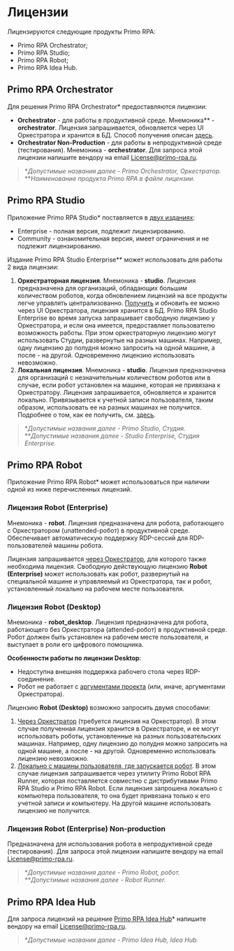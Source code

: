  # Лицензии

Лицензируются следующие продукты Primo RPA:
* Primo RPA Orchestrator;
* Primo RPA Studio;
* Primo RPA Robot;
* Primo RPA Idea Hub.

## Primo RPA Orchestrator

Для решения Primo RPA Orchestrator\* предоставляются лицензии:
* **Orchestrator** - для работы в продуктивной среде. Мнемоника\*\* - **orchestrator**. Лицензия запрашивается, обновляется через UI Оркестратора и хранится в БД. Способ получения описан [здесь](https://docs.primo-rpa.ru/primo-rpa/orchestrator/settings/licensing/new-license).
* **Orchestrator Non-Production** - для работы в непродуктивной среде (тестирования). Мнемоника - **orchestrator**. Для запроса этой лицензии напишите вендору на email License@primo-rpa.ru.

> \**Допустимые названия далее - Primo Orchestrator, Оркестратор.*\
> \*\**Наименование продукта Primo RPA в файле лицензии.*

## Primo RPA Studio

Приложение Primo RPA Studio\* поставляется в [двух изданиях](https://docs.primo-rpa.ru/primo-rpa/primo-studio/editions):
* Enterprise - полная версия, подлежит лицензированию.
* Community - ознакомительная версия, имеет ограничения и не подлежит лицензированию.

Издание Primo RPA Studio Enterprise\*\* может использовать для работы 2 вида лицензии:

1. **Оркестраторная лицензия**. Мнемоника - **studio**. Лицензия предназначена для организаций, обладающих большим количеством роботов, когда обновлением лицензий на все продукты легче управлять централизованно. [Получить](https://docs.primo-rpa.ru/primo-rpa/orchestrator/settings/licensing/new-license) и обновить ее можно через UI Оркестратора, лицензия хранится в БД. Primo RPA Studio Enterprise во время запуска запрашивает свободную лицензию у Оркестратора, и если она имеется, предоставляет пользователю возможность работы. При этом оркестраторную лицензию могут использовать Студии, развернутые на разных машинах. Например, одну лицензию до полудня можно запросить на одной машине, а после - на другой. Одновременно лицензию использовать невозможно. 
2. **Локальная лицензия**. Мнемоника - **studio**. Лицензия предназначена для организаций с незначительным количеством роботов или в случае, если робот установлен на машине, которая не привязана к Оркестратору. Лицензия запрашивается, обновляется и хранится локально. Привязывается к учетной записи пользователя, таким образом, использовать ее на разных машинах не получится. Подробнее о том, как ее получить, см. [здесь](https://docs.primo-rpa.ru/primo-rpa/primo-studio/enterprise#lokalnaya-licenziya).

> \**Допустимые названия далее - Primo Studio, Студия.*\
> \*\**Допустимые названия далее - Studio Enterprise, Студия Enterprise.*

## Primo RPA Robot

Приложение Primo RPA Robot\* может использоваться при наличии одной из ниже перечисленных лицензий.

### Лицензия Robot (Enterprise)

Мнемоника - **robot**. Лицензия предназначена для робота, работающего с Оркестратором (unattended-робот) в продуктивной среде. Обеспечивает автоматическую поддержку RDP-сессий для RDP-пользователей машины робота.

Лицензия запрашивается [через Оркестратор](https://docs.primo-rpa.ru/primo-rpa/orchestrator/settings/licensing/new-license), для которого также необходима лицензия. Свободную действующую лицензию **Robot (Enterprise)** может использовать как робот, развернутый на специальной машине и управляемый из Оркестратора, так и робот, установленный локально на рабочем месте пользователя.

### Лицензия Robot (Desktop)

Мнемоника - **robot_desktop**. Лицензия предназначена для робота, работающего без Оркестратора (attended-робот) в продуктивной среде. Робот должен быть установлен на рабочем месте пользователя, и выступает в роли его цифрового помощника. 

**Особенности работы по лицензии Desktop**:
*  Недоступна внешняя поддержка рабочего стола через RDP-соединение.
*  Робот не работает с [аргументами проекта](https://docs.primo-rpa.ru/primo-rpa/orchestrator/basics/tasks/orch-args) (или, иначе, аргументами Оркестратора). 

Лицензию **Robot (Desktop)** возможно запросить двумя способами:
1. [Через Оркестратор](https://docs.primo-rpa.ru/primo-rpa/orchestrator/settings/licensing/new-license) (требуется лицензия на Оркестратор). В этом случае полученная лицензия хранится в Оркестраторе, и ее могут использовать роботы, установленные на разных пользовательских машинах. Например, одну лицензию до полудня можно запросить на одной машине, а после - на другой. Одновременно использовать лицензию невозможно. 
2. [Локально с машины пользователя, где запускается робот](https://docs.primo-rpa.ru/primo-rpa/primo-robot/installation/registration-desktop). В этом случае лицензия запрашивается через утилиту Primo Robot RPA Runner, которая поставляется совместно с дистрибутивами Primo RPA Studio и Primo RPA Robot. Если лицензия запрошена локально с компьютера пользователя, то она будет привязана только к его учетной записи и компьютеру. На другой машине использовать лицензию не получится.

### Лицензия Robot (Enterprise) Non-production

Предназначена для использования робота в непродуктивной среде (тестирования). Для запроса этой лицензии напишите вендору на email License@primo-rpa.ru.

> \**Допустимые названия далее - Primo Robot, робот.*\
> \*\**Допустимые названия далее - Robot Runner.*

## Primo RPA Idea Hub

Для запроса лицензий на решение [Primo RPA Idea Hub](https://docs.primo-rpa.ru/primo-rpa/idea-hub/readme-installation)\* напишите вендору на email License@primo-rpa.ru.

> \**Допустимые названия далее - Primo Idea Hub, Idea Hub.*
